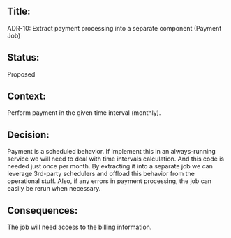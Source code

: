 ## Title: 
ADR-10: Extract payment processing into a separate component (Payment Job)

## Status: 
Proposed

## Context: 
Perform payment in the given time interval (monthly).

## Decision: 
Payment is a scheduled behavior. If implement this in an always-running service we will need to deal with time intervals calculation. And this code is needed just once per month.
By extracting it into a separate job we can leverage 3rd-party schedulers and offload this behavior from the operational stuff. Also, if any errors in payment processing, the job can easily be rerun when necessary.

## Consequences: 
The job will need access to the billing information.
